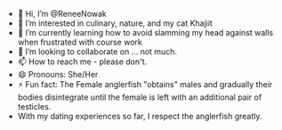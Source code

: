 - 👋 Hi, I’m @ReneeNowak
- 👀 I’m interested in culinary, nature, and my cat Khajiit
- 🌱 I’m currently learning how to avoid slamming my head against walls when frustrated with course work
- 💞️ I’m looking to collaborate on ... not much.
- 📫 How to reach me - please don't.
- 😄 Pronouns: She/Her
- ⚡ Fun fact: The Female anglerfish "obtains" males and gradually their bodies disintegrate until the female is left with an additional pair of testicles.
- With my dating experiences so far, I respect the anglerfish greatly.

<!---
ReneeNowak/ReneeNowak is a ✨ special ✨ repository because its `README.md` (this file) appears on your GitHub profile.
You can click the Preview link to take a look at your changes.
--->
